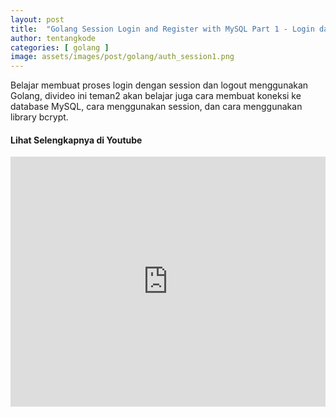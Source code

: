 ```yaml
---
layout: post
title:  "Golang Session Login and Register with MySQL Part 1 - Login dan Logout"
author: tentangkode
categories: [ golang ]
image: assets/images/post/golang/auth_session1.png
---
```

Belajar membuat proses login dengan session dan logout menggunakan Golang, divideo ini teman2 akan belajar juga cara membuat koneksi ke database MySQL, cara menggunakan session, dan cara menggunakan library bcrypt.

#### Lihat Selengkapnya di Youtube

<p><iframe width="100%" height="400px" src="https://www.youtube.com/embed/NNBW8huVJPQ" title="YouTube video player" frameborder="0" allow="accelerometer; autoplay; clipboard-write; encrypted-media; gyroscope; picture-in-picture" allowfullscreen></iframe></p>